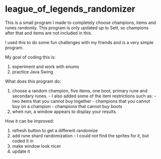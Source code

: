 # league_of_legends_randomizer
This is a small program I made to completely choose champions, items and runes randomly. 
This program is only updated up to Sett, so champions after that and items are not included in this.

I used this to do some fun challenges with my friends and is a very simple program.

My goal of coding this is:
  1. experiment and work with enums
  2. practice Java Swing
  
What does this program do:
  1. choose a random champion, five items, one boot, primary rune and secondary runes.
    - I also added some of the item restrictions such as:
         - two items that you cannot buy together
         - champions that you cannot buy on a champion
         - champions that cannot buy boots
  2. when run, a window appears to display your results.
  
How it can be improved:
  1. refresh button to get a different randomize
  2. add rune shard randomization
    - I could not find the sprites for it, but coded it in
  3. make window look nicer
  4. update it
